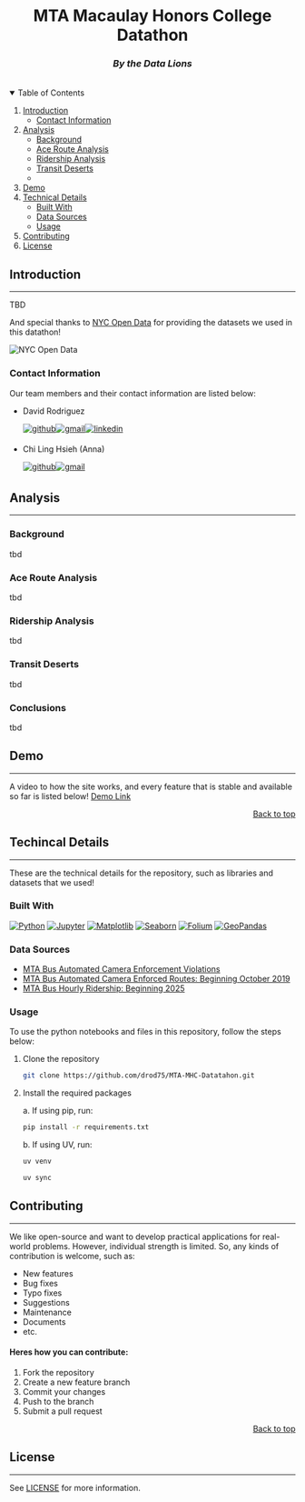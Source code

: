 <a name="readme-top"></a>

<div align="center">
  <h1>MTA Macaulay Honors College Datathon</h1>
  <h3><i>By the Data Lions</i></h3>
</div> <br>

<details open>
<summary>Table of Contents</summary>
<ol>
    <li>
        <a href="#introduction">Introduction</a>
        <ul>
            <li><a href="#contact-information">Contact Information</a></li>
        </ul>
    </li>
    <li><a href="#analysis">Analysis</a>
        <ul>
            <li><a href="#background">Background</a></li>
            <li><a href="#ace-route-analysis">Ace Route Analysis</a></li>
            <li><a href="#ridership-analysis">Ridership Analysis</a></li>
            <li><a href="#transit-deserts">Transit Deserts</a></li>
            <li href="#conclusions"><a></a></li>
        </ul>
    </li>
    <li><a href="#demo">Demo</a></li>
    <li><a href="#techincal-details">Technical Details</a>
        <ul>
            <li><a href="#built-with">Built With</a></li>
            <li><a href="#data-sources">Data Sources</a></li>
            <li><a href="#usage">Usage</a></li>
        </ul>
    </li>
    <li><a href="#contributing">Contributing</a></li>
    <li><a href="#license">License</a></li>
</ol>
</details>

## Introduction
----
TBD

And special thanks to [NYC Open Data][NYC Open Data-url] for providing the datasets we used in this datathon! 

![NYC Open Data][NYC Open Data]

### Contact Information
Our team members and their contact information are listed below:

- David Rodriguez 

    <a href="https://github.com/drod75" target="_blank"><img src="https://img.shields.io/badge/github-%2300acee.svg?color=181717&style=for-the-badge&logo=github&logoColor=white" alt="github" style="margin-bottom: 5px;" /></a><a href="mailto:dr507498@gmail.com" target="_blank"><img src="https://img.shields.io/badge/gmail-%2300acee.svg?color=EA4335&style=for-the-badge&logo=gmail&logoColor=white" alt="gmail" style="margin-bottom: 5px;" /></a><a href="https://www.linkedin.com/in/david-rodriguez-nyc/" target="_blank"><img src="https://img.shields.io/badge/linkedin-%2300acee.svg?color=0A66C2&style=for-the-badge&logo=linkedin&logoColor=white" alt="linkedin" style="margin-bottom: 5px;" /></a>

- Chi Ling Hsieh (Anna) 

    <a href="https://github.com/anna-hsh" target="_blank"><img src="https://img.shields.io/badge/github-%2300acee.svg?color=181717&style=for-the-badge&logo=github&logoColor=white" alt="github" style="margin-bottom: 5px;" /></a><a href="mailto:annaclhsieh@gmail.com" target="_blank"><img src="https://img.shields.io/badge/gmail-%2300acee.svg?color=EA4335&style=for-the-badge&logo=gmail&logoColor=white" alt="gmail" style="margin-bottom: 5px;" /></a>
 
## Analysis
----
### Background
tbd

### Ace Route Analysis
tbd

### Ridership Analysis
tbd

### Transit Deserts
tbd

### Conclusions
tbd

## Demo
----
A video to how the site works, and every feature that is stable and available so far is listed below!
[Demo Link](public/demo.mp4)

<p align="right"><a href="#readme-top">Back to top</a></p>

## Techincal Details
----
These are the technical details for the repository, such as libraries and datasets that we used!

### Built With
[![Python][Python]][Python-url]
[![Jupyter][Jupyter]][Jupyter-url]
[![Matplotlib][Matplotlib]][Matplotlib-url]
[![Seaborn][Seaborn]][Seaborn-url]
[![Folium][Folium]][Folium-url]
[![GeoPandas][GeoPandas]][GeoPandas-url]

### Data Sources
- [MTA Bus Automated Camera Enforcement Violations](https://data.ny.gov/Transportation/MTA-Bus-Automated-Camera-Enforcement-Violations-Be/kh8p-hcbm/about_data)
- [MTA Bus Automated Camera Enforced Routes: Beginning October 2019](https://data.ny.gov/Transportation/MTA-Bus-Automated-Camera-Enforced-Routes-Beginning/ki2b-sg5y/about_data) 
- [MTA Bus Hourly Ridership: Beginning 2025](https://data.ny.gov/Transportation/MTA-Bus-Hourly-Ridership-Beginning-2025/gxb3-akrn/about_data)


### Usage
To use the python notebooks and files in this repository, follow the steps below:

1. Clone the repository
   ```sh
   git clone https://github.com/drod75/MTA-MHC-Datatahon.git
    ```
2. Install the required packages

    a. If using pip, run:
    ```sh
    pip install -r requirements.txt
    ```
    b. If using UV, run:
    ```sh
    uv venv
    ```
    ```sh
    uv sync
    ```


## Contributing
----
We like open-source and want to develop practical applications for real-world problems. However, individual strength is limited. So, any kinds of contribution is welcome, such as:
- New features
- Bug fixes
- Typo fixes
- Suggestions
- Maintenance
- Documents
- etc.

#### Heres how you can contribute:
1. Fork the repository
2. Create a new feature branch
3. Commit your changes 
4. Push to the branch 
5. Submit a pull request

<p align="right"><a href="#readme-top">Back to top</a></p>


## License
----
See [LICENSE](https://github.com/drod75/MTA-MHC-Datatahon/blob/main/LICENSE) for more information.

[Python]: https://img.shields.io/badge/python-FFDE57?style=for-the-badge&logo=python&logoColor=4584B6
[Python-url]: https://www.python.org/

[Matplotlib]: https://img.shields.io/badge/matplotlib-FF5733?style=for-the-badge&logo=matplotlib&logoColor=white
[Matplotlib-url]: https://matplotlib.org/

[Seaborn]: https://img.shields.io/badge/seaborn-4A73B8?style=for-the-badge&logo=seaborn&logoColor=white
[Seaborn-url]: https://seaborn.pydata.org/

[Folium]: https://img.shields.io/badge/folium-4A73B8?style=for-the-badge&logo=python&logoColor=white
[Folium-url]: https://python-visualization.github.io/folium/

[GeoPandas]: https://img.shields.io/badge/GeoPandas-4A73B8?style=for-the-badge&logo=python&logoColor=white
[GeoPandas-url]: https://geopandas.org/

[Jupyter]: https://img.shields.io/badge/jupyter-F37626?style=for-the-badge&logo=jupyter&logoColor=white
[Jupyter-url]: https://jupyter.org/

[NYC Open Data]: https://img.shields.io/badge/NYC_Open_Data-008000?style=for-the-badge&logo=nyc&logoColor=white
[NYC Open Data-url]: https://opendata.cityofnewyork.us/
